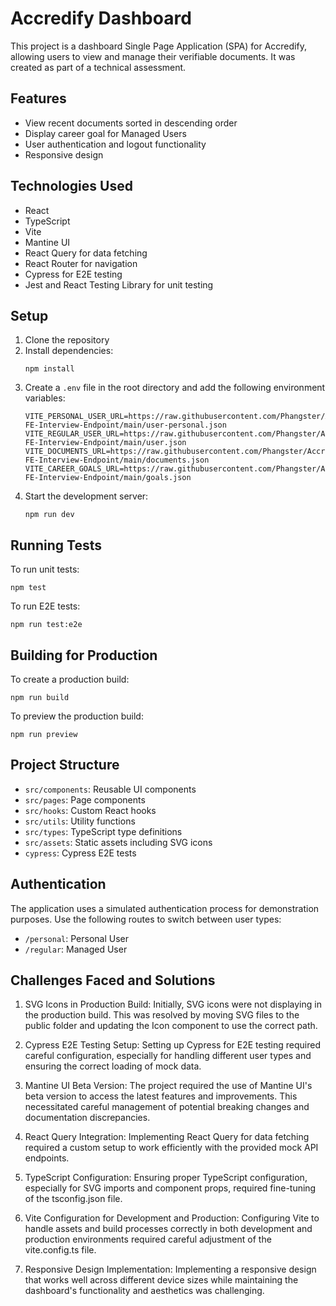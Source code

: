 # Accredify Dashboard

This project is a dashboard Single Page Application (SPA) for Accredify, allowing users to view and manage their verifiable documents. It was created as part of a technical assessment.

## Features

- View recent documents sorted in descending order
- Display career goal for Managed Users
- User authentication and logout functionality
- Responsive design

## Technologies Used

- React
- TypeScript
- Vite
- Mantine UI
- React Query for data fetching
- React Router for navigation
- Cypress for E2E testing
- Jest and React Testing Library for unit testing

## Setup

1. Clone the repository
2. Install dependencies:
   ```
   npm install
   ```
3. Create a `.env` file in the root directory and add the following environment variables:
   ```
   VITE_PERSONAL_USER_URL=https://raw.githubusercontent.com/Phangster/Accredify-FE-Interview-Endpoint/main/user-personal.json
   VITE_REGULAR_USER_URL=https://raw.githubusercontent.com/Phangster/Accredify-FE-Interview-Endpoint/main/user.json
   VITE_DOCUMENTS_URL=https://raw.githubusercontent.com/Phangster/Accredify-FE-Interview-Endpoint/main/documents.json
   VITE_CAREER_GOALS_URL=https://raw.githubusercontent.com/Phangster/Accredify-FE-Interview-Endpoint/main/goals.json
   ```
4. Start the development server:
   ```
   npm run dev
   ```

## Running Tests

To run unit tests:
```
npm test
```

To run E2E tests:
```
npm run test:e2e
```

## Building for Production

To create a production build:
```
npm run build
```

To preview the production build:
```
npm run preview
```

## Project Structure

- `src/components`: Reusable UI components
- `src/pages`: Page components
- `src/hooks`: Custom React hooks
- `src/utils`: Utility functions
- `src/types`: TypeScript type definitions
- `src/assets`: Static assets including SVG icons
- `cypress`: Cypress E2E tests

## Authentication

The application uses a simulated authentication process for demonstration purposes. Use the following routes to switch between user types:
- `/personal`: Personal User
- `/regular`: Managed User

## Challenges Faced and Solutions

1. SVG Icons in Production Build:
   Initially, SVG icons were not displaying in the production build. This was resolved by moving SVG files to the public folder and updating the Icon component to use the correct path.

2. Cypress E2E Testing Setup:
   Setting up Cypress for E2E testing required careful configuration, especially for handling different user types and ensuring the correct loading of mock data.

3. Mantine UI Beta Version:
   The project required the use of Mantine UI's beta version to access the latest features and improvements. This necessitated careful management of potential breaking changes and documentation discrepancies.

4. React Query Integration:
   Implementing React Query for data fetching required a custom setup to work efficiently with the provided mock API endpoints.

5. TypeScript Configuration:
   Ensuring proper TypeScript configuration, especially for SVG imports and component props, required fine-tuning of the tsconfig.json file.

6. Vite Configuration for Development and Production:
   Configuring Vite to handle assets and build processes correctly in both development and production environments required careful adjustment of the vite.config.ts file.

7. Responsive Design Implementation:
   Implementing a responsive design that works well across different device sizes while maintaining the dashboard's functionality and aesthetics was challenging.
